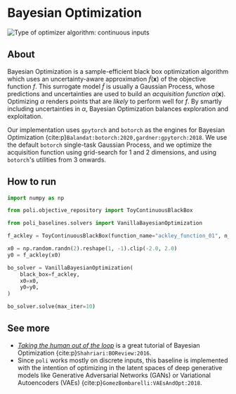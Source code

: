 # Bayesian Optimization

![Type of optimizer algorithm: continuous inputs](https://img.shields.io/badge/Type-continuous_inputs-cyan)

## About

Bayesian Optimization is a sample-efficient black box optimization algorithm which uses an uncertainty-aware approximation $\tilde{f}(\boldsymbol{x})$ of the objective function $f$. This surrogate model $\tilde{f}$ is usually a Gaussian Process, whose predictions and uncertainties are used to build an _acquisition function_ $\alpha(\boldsymbol{x})$. Optimizing $\alpha$ renders points that are _likely_ to perform well for $f$. By smartly including uncertainties in $\alpha$, Bayesian Optimization balances exploration and exploitation.

Our implementation uses `gpytorch` and `botorch` as the engines for Bayesian Optimization {cite:p}`Balandat:botorch:2020,gardner:gpytorch:2018`. We use the default `botorch` single-task Gaussian Process, and we optimize the acquisition function using grid-search for 1 and 2 dimensions, and using `botorch`'s utilities from 3 onwards.

## How to run

```python
import numpy as np

from poli.objective_repository import ToyContinuousBlackBox

from poli_baselines.solvers import VanillaBayesianOptimization

f_ackley = ToyContinuousBlackBox(function_name="ackley_function_01", n_dimensions=2)

x0 = np.random.randn(2).reshape(1, -1).clip(-2.0, 2.0)
y0 = f_ackley(x0)

bo_solver = VanillaBayesianOptimization(
    black_box=f_ackley,
    x0=x0,
    y0=y0,
)

bo_solver.solve(max_iter=10)
```

## See more

- [*Taking the human out of the loop*](https://www.cs.ox.ac.uk/people/nando.defreitas/publications/BayesOptLoop.pdf) is a great tutorial of Bayesian Optimization {cite:p}`Shahriari:BOReview:2016`.
- Since `poli` works mostly on discrete inputs, this baseline is implemented with the intention of optimizing in the latent spaces of deep generative models like Generative Adversarial Networks (GANs) or Variational Autoencoders (VAEs) {cite:p}`GomezBombarelli:VAEsAndOpt:2018`.